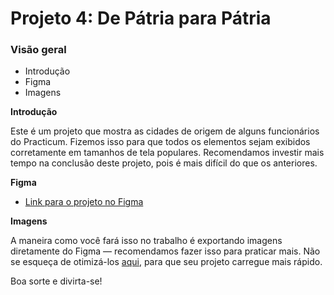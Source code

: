 # Projeto 4: De Pátria para Pátria
### Visão geral    
* Introdução  
* Figma  
* Imagens  
  
**Introdução**    
  
Este é um projeto que mostra as cidades de origem de alguns funcionários do Practicum. Fizemos isso para que todos os elementos sejam exibidos corretamente em tamanhos de tela populares. Recomendamos investir mais tempo na conclusão deste projeto, pois é mais difícil do que os anteriores.  
  
**Figma**  
  
* [Link para o projeto no Figma](https://www.figma.com/file/GrMXsb1nThoKf3LFc42Bbh/WEB%2C-Sprint-3-%3A-De-P%C3%A1tria-para-P%C3%A1tria-%7C-desktop-%2B-mobile?node-id=0%3A1)  
  
**Imagens**  
  
A maneira como você fará isso no trabalho é exportando imagens diretamente do Figma — recomendamos fazer isso para praticar mais. Não se esqueça de otimizá-los [aqui](https://tinypng.com/), para que seu projeto carregue mais rápido. 
  
Boa sorte e divirta-se!   

